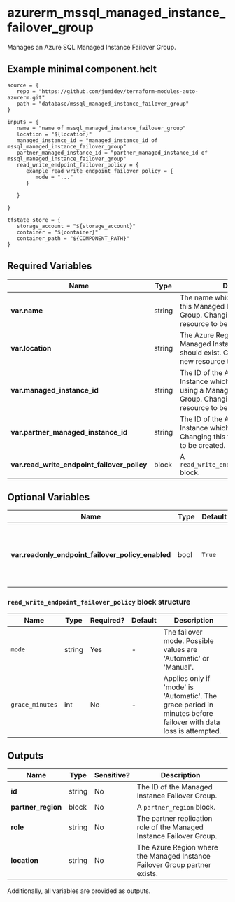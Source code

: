 # azurerm_mssql_managed_instance_failover_group

Manages an Azure SQL Managed Instance Failover Group.

## Example minimal component.hclt

```hcl
source = {
   repo = "https://github.com/jumidev/terraform-modules-auto-azurerm.git" 
   path = "database/mssql_managed_instance_failover_group" 
}

inputs = {
   name = "name of mssql_managed_instance_failover_group" 
   location = "${location}" 
   managed_instance_id = "managed_instance_id of mssql_managed_instance_failover_group" 
   partner_managed_instance_id = "partner_managed_instance_id of mssql_managed_instance_failover_group" 
   read_write_endpoint_failover_policy = {
      example_read_write_endpoint_failover_policy = {
         mode = "..."   
      }
  
   }
 
}

tfstate_store = {
   storage_account = "${storage_account}" 
   container = "${container}" 
   container_path = "${COMPONENT_PATH}" 
}

```

## Required Variables

| Name | Type |  Description |
| ---- | --------- |  ----------- |
| **var.name** | string |  The name which should be used for this Managed Instance Failover Group. Changing this forces a new resource to be created. | 
| **var.location** | string |  The Azure Region where the Managed Instance Failover Group should exist. Changing this forces a new resource to be created. | 
| **var.managed_instance_id** | string |  The ID of the Azure SQL Managed Instance which will be replicated using a Managed Instance Failover Group. Changing this forces a new resource to be created. | 
| **var.partner_managed_instance_id** | string |  The ID of the Azure SQL Managed Instance which will be replicated to. Changing this forces a new resource to be created. | 
| **var.read_write_endpoint_failover_policy** | block |  A `read_write_endpoint_failover_policy` block. | 

## Optional Variables

| Name | Type |  Default  |  Description |
| ---- | --------- |  ----------- | ----------- |
| **var.readonly_endpoint_failover_policy_enabled** | bool |  `True`  |  Failover policy for the read-only endpoint. Defaults to `true`. | 

### `read_write_endpoint_failover_policy` block structure

| Name | Type | Required? | Default | Description |
| ---- | ---- | --------- | ------- | ----------- |
| `mode` | string | Yes | - | The failover mode. Possible values are 'Automatic' or 'Manual'. |
| `grace_minutes` | int | No | - | Applies only if 'mode' is 'Automatic'. The grace period in minutes before failover with data loss is attempted. |



## Outputs

| Name | Type | Sensitive? | Description |
| ---- | ---- | --------- | --------- |
| **id** | string | No  | The ID of the Managed Instance Failover Group. | 
| **partner_region** | block | No  | A `partner_region` block. | 
| **role** | string | No  | The partner replication role of the Managed Instance Failover Group. | 
| **location** | string | No  | The Azure Region where the Managed Instance Failover Group partner exists. | 

Additionally, all variables are provided as outputs.
